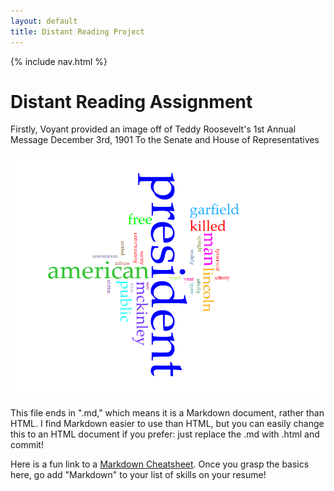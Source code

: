 ```yaml
---
layout: default
title: Distant Reading Project
---
```


{% include nav.html %}


# Distant Reading Assignment 

Firstly, Voyant provided an image off of Teddy Roosevelt's 1st Annual Message December 3rd, 1901 To the Senate and House of Representatives 

![Voyant Image](words.PNG)

This file ends in ".md," which means it is a Markdown document, rather than HTML. I find Markdown easier to use than HTML, but you can easily change this to an HTML document if you prefer: just replace the .md with .html and commit! 

Here is a fun link to a [Markdown Cheatsheet](https://www.markdownguide.org/cheat-sheet/). Once you grasp the basics here, go add "Markdown" to your list of skills on your resume!
